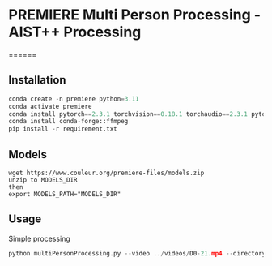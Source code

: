 # PREMIERE Multi Person Processing - AIST++ Processing
======

Installation
------------

```py
conda create -n premiere python=3.11
conda activate premiere
conda install pytorch==2.3.1 torchvision==0.18.1 torchaudio==2.3.1 pytorch-cuda=12.1 -c pytorch -c nvidia
conda install conda-forge::ffmpeg
pip install -r requirement.txt
```

Models
------------

```
wget https://www.couleur.org/premiere-files/models.zip
unzip to MODELS_DIR
then
export MODELS_PATH="MODELS_DIR"
```


Usage
------------

Simple processing

```py
python multiPersonProcessing.py --video ../videos/D0-21.mp4 --directory ../results/D0-21
```


